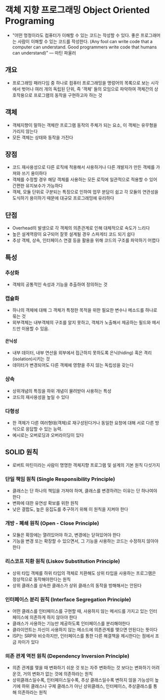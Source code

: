 # 객체 지향 프로그래밍 Object Oriented Programing

- "어떤 멍청이라도 컴퓨터가 이해할 수 있는 코드는 작성할 수 있다. 좋은 프로그래머는 사람이 이해할 수 있는 코드를 작성한다. (Any fool can write code that a computer can understand. Good programmers write code that humans can understand)" ― 마틴  파울러

## 개요
- 프로그래밍 패러다임 중 하나로 컴퓨터 프로그래밍을 명렁어의 목록으로 보는 시각에서 벗어나 여러 개의 독립된 단위, 즉 '객체' 들의 모임으로 파악하여 객체간의 상호작용으로 프로그램의 동작을 구현하고자 하는 것

## 객체
- 객체지향이 말하는 객체란 프로그램 동작의 주체가 되는 요소, 이 객체는 유무형을 가리지 않는다
- 모든 객체는 상태와 동작을 가진다 

## 장점
- 코드 재사용성으로 다른 로직에 적용해서 사용하거나 다른 개발자가 만든 객체를 가져와 쓰기 용이하다
- 객체를 수정할 경우 해당 객체를 사용하는 모든 로직에 일관적으로 적용할 수 있어 간편한 유지보수가 가능하다
- 객체, 모듈 단위로 구분되는 특징으로 인하여 업무 분담이 쉽고 각 모듈의 연관성을 도식하기 용이하기 때문에 대규모 프로그래밍에 유리하다

## 단점
- Overhead의 발생으로 각 객체의 의존관계로 인해 대체적으로 속도가 느리다
- 높은 설계역량이 요구되어 잘못 설계될 경우 스파게티 코드 되기 쉽다
- 추상 객체, 상속, 인터페이스 연결 등을 활용을 위해 코드의 구조를 파악하기 어렵다
## 특성
### 추상화
- 객체의 공통적인 속성과 기능을 추출하여 정의하는 것

### 캡슐화
- 하나의 객체에 대해 그 객체가 특정한 목적을 위한 필요한 변수나 메소드를 하나로 묶는 것
- 외부객체는 내부객체의 구조를 알지 못하고, 객체가 노출해서 제공하는 필드와 메서드만 이용할 수 있음.

#### 은닉성
- 내부 데이터, 내부 연산을 외부에서 접근하지 못하도록 은닉(hiding) 혹은 격리(isolation)시키는 것
- 데이터가 변경되어도 다른 객체에 영향을 주지 않는 독립성을 갖는다

### 상속
- 상위개념의 특징을 하위 개념이 물려받아 사용하는 특성
- 코드의 재사용성을 높일 수 있다

### 다형성
- 한 객체가 다른 여러형태(객체)로 재구성된다거나 동일한 요청에 대해 서로 다른 방식으로 응답할 수 있는 능력.
- 예시로는 오버로딩과 오버라이딩이 있다 


## SOLID 원칙
- 로버트 마틴이라는 사람이 명명한 객체지향 프로그램 및 설계의 기본 원칙 다섯가지

### 단일 책임 원칙 (Single Responsibility Principle)
- 클래스는 단 하나의 책임을 가져야 하며, 클래스를 변경하려는 이유는 단 하나여야 한다
- 변화에 대한 유연성 확보를 위한 원칙
- 낮은 결합도, 높은 응집도를 추구하기 위해 이 원칙을 지켜야 한다

### 개방 - 폐쇄 원칙 (Open - Close Principle)
- 모듈은 확장에는 열려있어야 하고, 변경에는 닫혀있어야 한다
- 기능을 변경 또는 확장할 수 있으면서, 그 기능을 사용하는 코드는 수정하지 않아야 한다

### 리스코프 치환 원칙 (Liskov Substitution Principle)
- 상위 타입 객체를 하위 타입의 객체로 치환해도 상위 타입을 사용하는 프로그램은 정상적으로 동작해야한다는 원칙
- 상위 클래스를 상속한 클래스가 상위 클래스의 동작을 방해해서는 안된다

### 인터페이스 분리 원칙 (Interface Segregation Principle)
- 어떤 클래스를 인터페이스를 구현할 때, 사용하지 않는 메서드를 가지고 있는 인터페이스에 의존하게 하지 않아야 한다
- 클래스가 사용하는 기능만 제공하도록 인터페이스를 분리해야한다
- 클라이언트는 자신이 사용하지 않는 메소드에 의존관계를 맺으면 안된다는 뜻이다
- ISP는 SRP와 비슷하지만, 인터페이스를 통한 다른 해결책을 제시한다는 점에서 조금 차이가 있다

### 의존 관계 역전 원칙 (Dependency Inversion Principle)
- 의존 관계를 맺을 때 변화하기 쉬운 것 또는 자주 변화하는 것 보다는 변화하기 어려운것, 거의 변화가 없는 것에 의존하라는 원칙
- 상위클래스일수록, 인터페이스일수록, 추상 클래스일수록 변하지 않을 가능성이 높기에 하위 클래스나 구체 클래스가 아닌 상위클래스, 인터페이스, 추상클래스를 통해 의존하라는 원칙

